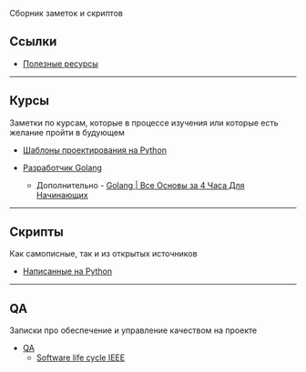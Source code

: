 Сборник заметок и скриптов

## Ссылки

- [Полезные ресурсы](https://github.com/Pauelbel/Notes/tree/main/links.md)


****

## Курсы
Заметки по курсам, которые в процессе изучения или которые есть желание пройти в будующем

- [Шаблоны проектирования на Python](/Courses/Design_patterns_python)

- [Разработчик Golang](/Courses/Golang_developer) 
    - Дополнительно - [Golang | Все Основы за 4 Часа Для Начинающих](https://www.youtube.com/watch?v=h0zxh2TPN_I&t=1310s)

****

## Скрипты

Как самописные, так и из открытых источников

- [Написанные на Python](/Scripts_python)

****

## QA
Записки про обеспечение и управление качеством на проекте

- [QA](/QA)
    - [Software life cycle IEEE](/QA/Software_life_cycle/SLC_IEEE)
